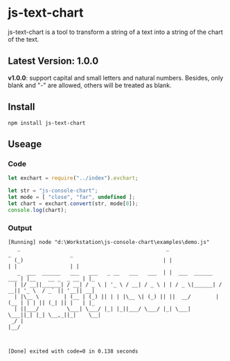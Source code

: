 # js-text-chart

js-text-chart is a tool to transform a string of a text into a string of the chart of the text.

## Latest Version: 1.0.0

**v1.0.0**:
support capital and small letters and natural numbers.
Besides, only blank and "-" are allowed, others will be treated as blank.

## Install

```shell
npm install js-text-chart
```

## Useage
### Code

``` javascript
let exchart = require("../index").evchart;

let str = "js-console-chart";
let mode = [ "close", "far", undefined ];
let chart = exchart.convert(str, mode[0]);
console.log(chart);

```

### Output

```
[Running] node "d:\Workstation\js-console-chart\examples\demo.js"
   _                                               _                      _                   _   
  (_)                                             | |                    | |                 | |  
   _  ___  ______   ___   ___   _ __   ___   ___  | |  ___  ______   ___ | |__    __ _  _ __ | |_ 
  | |/ __||______| / __| / _ \ | '_ \ / __| / _ \ | | / _ \|______| / __|| '_ \  / _` || '__|| __|
  | |\__ \        | (__ | (_) || | | |\__ \| (_) || ||  __/        | (__ | | | || (_| || |   | |_ 
  | ||___/         \___| \___/ |_| |_||___/ \___/ |_| \___|         \___||_| |_| \__,_||_|    \__|
 _/ |                                                                                             
|__/                                                                                              



[Done] exited with code=0 in 0.138 seconds
```